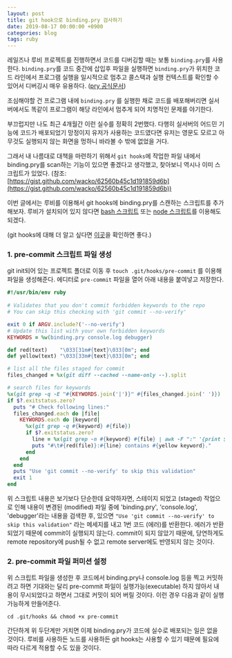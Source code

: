 ```yaml
---
layout: post
title: git hook으로 binding.pry 검사하기
date: 2019-08-17 00:00:00 +0900
categories: blog
tags: ruby
---
```


레일즈나 루비 프로젝트를 진행하면서 코드를 디버깅할 때는 보통 `binding.pry`를 사용한다. `binding.pry`를 코드 중간에 삽입후 파일을 실행하면 `binding.pry`가 위치한 코드 라인에서 프로그램 실행을 일시적으로 멈추고 콜스택과 실행 컨텍스트를 확인할 수 있어서 디버깅시 매우 유용하다. ([pry 공식문서](https://github.com/pry/pry#runtime-invocation))

조심해야할 건 프로그램 내에 `binding.pry` 를 실행한 채로 코드를 배포해버리면 실서버에서도 똑같이 프로그램이 해당 라인에서 멈추게 되어 치명적인 문제를 야기한다.

부끄럽지만 나도 최근 4개월간 이런 실수를 정확히 2번했다. 다행히 실서버의 어드민 기능에 코드가 배포되었기 망정이지 유저가 사용하는 코드였다면 유저는 영문도 모르고 아무것도 실행되지 않는 화면을 멍하니 바라볼 수 밖에 없었을 거다. 

그래서 내 나름대로 대책을 마련하기 위해서 `git hooks`에 작업한 파일 내에서 binding.pry를 scan하는 기능이 있으면 좋겠다고 생각했고, 찾아보니 역시나 이미 스크립트가 있었다. (참조: [https://gist.github.com/wacko/62560b45c1d191859d6b](https://gist.github.com/wacko/62560b45c1d191859d6b)) 

이번 글에서는 루비를 이용해서 git hooks에 binding.pry를 스캔하는 스크립트를 추가해보자. 루비가 설치되어 있지 않다면 [bash 스크립트](https://gist.github.com/guilherme/9604324) 또는 [node 스크립트](https://medium.com/@Sergeon/using-javascript-in-your-git-hooks-f0ce09477334)를 이용해도 되겠다. 

(git hooks에 대해 더 알고 싶다면 [이곳](https://githooks.com/)을 확인하면 좋다.)

### 1. pre-commit 스크립트 파일 생성

git init되어 있는 프로젝트 폴더로 이동 후 `touch .git/hooks/pre-commit` 를 이용해 파일을 생성해준다. 에디터로 `pre-commit` 파일을 열어 아래 내용을 붙여넣고 저장한다.

```ruby
#!/usr/bin/env ruby
    
# Validates that you don't commit forbidden keywords to the repo
# You can skip this checking with 'git commit --no-verify'

exit 0 if ARGV.include?('--no-verify')
# Update this list with your own forbidden keywords
KEYWORDS = %w(binding.pry console.log debugger)

def red(text)    "\033[31m#{text}\033[0m"; end
def yellow(text) "\033[33m#{text}\033[0m"; end

# list all the files staged for commit
files_changed = %x(git diff --cached --name-only --).split

# search files for keywords
%x(git grep -q -E "#{KEYWORDS.join('|')}" #{files_changed.join(' ')})
if $?.exitstatus.zero?
  puts "# Check following lines:"
  files_changed.each do |file|
    KEYWORDS.each do |keyword|
      %x(git grep -q #{keyword} #{file})
      if $?.exitstatus.zero?
        line = %x(git grep -n #{keyword} #{file} | awk -F ":" '{print $2}').split.join(', ')
        puts "#\t#{red(file)}:#{line} contains #{yellow keyword}."
      end
    end
  end
  puts "Use 'git commit --no-verify' to skip this validation"
  exit 1
end
```

위 스크립트 내용은 보기보다 단순한데 요약하자면, 스테이지 되었고 (staged) 작업으로 인해 내용이 변경된 (modified) 파일 중에 'binding.pry', 'console.log', 'debugger'라는 내용을 검색한 후, 있으면 `"Use 'git commit --no-verify' to skip this validation"` 라는 메세지를 내고 1번 코드 (에러)를 반환한다. 에러가 반환되었기 때문에 commit이 실행되지 않는다. commit이 되지 않았기 때문에, 당연하게도 remote repository에 push될 수 없고 remote server에도 반영되지 않는 것이다.

### 2. pre-commit 파일 퍼미션 설정

위 스크립트 파일을 생성한 후 코드에서 binding.pry나 console.log 등을 찍고 커밋하려고 하면 기대와는 달리 pre-commit 파일이 실행가능(executable) 하지 않아서 내용이 무시되었다고 하면서 그대로 커밋이 되어 버릴 것이다. 이런 경우 다음과 같이 실행가능하게 만들어준다.

`cd .git/hooks && chmod +x pre-commit`

 

간단하게 위 두단계만 거치면 이제 binding.pry가 코드에 실수로 배포되는 일은 없을 것이다. 루비를 사용하든 노드를 사용하든 git hooks는 사용할 수 있기 때문에 필요에 따라 다르게 적용할 수도 있을 것이다.